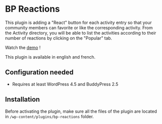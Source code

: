 BP Reactions
============

This plugin is adding a "React" button for each activity entry so that your community members can favorite or like the corresponding activity. From the Activity directory, you will be able to list the activities according to their number of reactions by clicking on the "Popular" tab.

Watch the [demo](https://vimeo.com/166707145) !

This plugin is available in english and french.


Configuration needed
--------------------

+ Requires at least WordPress 4.5 and BuddyPress 2.5

Installation
------------

Before activating the plugin, make sure all the files of the plugin are located in `/wp-content/plugins/bp-reactions` folder.
